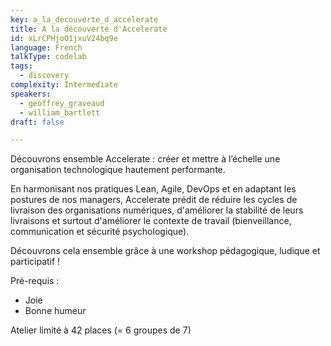 ```yaml
---
key: a_la_decouverte_d_accelerate
title: A la découverte d'Accelerate
id: xLrCPHjoO1jxuV24bq9e
language: French
talkType: codelab
tags:
  - discovery
complexity: Intermediate
speakers:
  - geoffrey_graveaud
  - william_bartlett
draft: false

---
```


Découvrons ensemble Accelerate : créer et mettre à l’échelle une organisation technologique hautement performante.

En harmonisant nos pratiques Lean, Agile, DevOps et en adaptant les postures de nos managers, Accelerate prédit de réduire les cycles de livraison des organisations numériques, d'améliorer la stabilité de leurs livraisons et surtout d'améliorer le contexte de travail (bienveillance, communication et sécurité psychologique).

Découvrons cela ensemble grâce à une workshop pédagogique, ludique et participatif !

Pré-requis :
* Joie
* Bonne humeur

Atelier limité à 42 places (= 6 groupes de 7)

